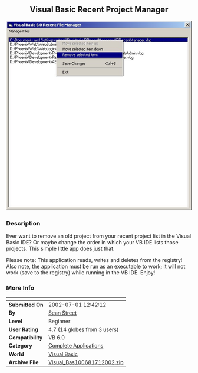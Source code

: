 ﻿<div align="center">

## Visual Basic Recent Project Manager

<img src="PIC200271134365724.jpg">
</div>

### Description

Ever want to remove an old project from your recent project list in the Visual Basic IDE? Or maybe change the order in which your VB IDE lists those projects. This simple little app does just that.

Please note: This application reads, writes and deletes from the registry! Also note, the application must be run as an executable to work; it will not work (save to the registry) while running in the VB IDE. Enjoy!
 
### More Info
 


<span>             |<span>
---                |---
**Submitted On**   |2002-07-01 12:42:12
**By**             |[Sean Street](https://github.com/Planet-Source-Code/PSCIndex/blob/master/ByAuthor/sean-street.md)
**Level**          |Beginner
**User Rating**    |4.7 (14 globes from 3 users)
**Compatibility**  |VB 6\.0
**Category**       |[Complete Applications](https://github.com/Planet-Source-Code/PSCIndex/blob/master/ByCategory/complete-applications__1-27.md)
**World**          |[Visual Basic](https://github.com/Planet-Source-Code/PSCIndex/blob/master/ByWorld/visual-basic.md)
**Archive File**   |[Visual\_Bas100681712002\.zip](https://github.com/Planet-Source-Code/sean-street-visual-basic-recent-project-manager__1-36441/archive/master.zip)








